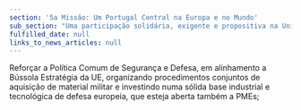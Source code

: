 ```yaml
---
section: '5a Missão: Um Portugal Central na Europa e no Mundo'
sub_section: "Uma participação solidária, exigente e propositiva na União Europeia"
fulfilled_date: null
links_to_news_articles: null
---
```


Reforçar a Política Comum de Segurança e Defesa, em alinhamento a Bússola Estratégia da UE, organizando procedimentos conjuntos de aquisição de material militar e investindo numa sólida base industrial e tecnológica de defesa europeia, que esteja aberta também a PMEs;